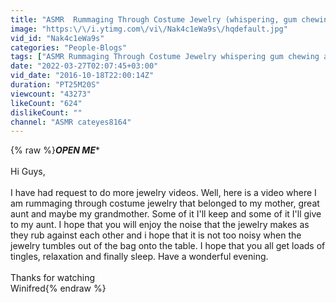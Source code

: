 ```yaml
---
title: "ASMR  Rummaging Through Costume Jewelry (whispering, gum chewing, tapping & more)"
image: "https:\/\/i.ytimg.com\/vi\/Nak4c1eWa9s\/hqdefault.jpg"
vid_id: "Nak4c1eWa9s"
categories: "People-Blogs"
tags: ["ASMR Rummaging Through Costume Jewelry whispering gum chewing and more","ASMR gum chewing","Rummaging through jewelry"]
date: "2022-03-27T02:07:45+03:00"
vid_date: "2016-10-18T22:00:14Z"
duration: "PT25M20S"
viewcount: "43273"
likeCount: "624"
dislikeCount: ""
channel: "ASMR cateyes8164"
---
```

{% raw %}***OPEN ME****<br /><br />Hi Guys,<br /><br />I have had request to do more jewelry videos.  Well, here is a video where I am rummaging through costume jewelry that belonged to my mother, great aunt and maybe my grandmother. Some of it I'll keep and some of it I'll give to my aunt.  I hope that you will enjoy the noise that the jewelry makes as they rub against each other and i hope that it is not too noisy when the jewelry tumbles out of the bag onto the table. I hope that you all get loads of tingles, relaxation and finally sleep.  Have a wonderful evening.<br /><br />Thanks for watching<br />Winifred{% endraw %}

